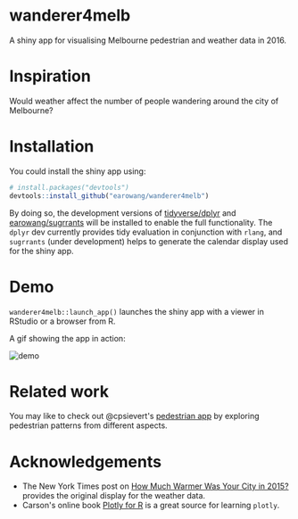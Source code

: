 # wanderer4melb

A shiny app for visualising Melbourne pedestrian and weather data in 2016.

Inspiration
===========

Would weather affect the number of people wandering around the city of Melbourne?

Installation
============

You could install the shiny app using:

```r
# install.packages("devtools")
devtools::install_github("earowang/wanderer4melb")
```

By doing so, the development versions of [tidyverse/dplyr](https://github.com/tidyverse/dplyr) and [earowang/sugrrants](https://github.com/earowang/sugrrants) will be installed to enable the full functionality. The `dplyr` dev currently provides tidy evaluation in conjunction with `rlang`, and `sugrrants` (under development) helps to generate the calendar display used for the shiny app. 

Demo
====

`wanderer4melb::launch_app()` launches the shiny app with a viewer in RStudio or a browser from R.

A gif showing the app in action:

![demo](img/demo.gif)

Related work
============

You may like to check out @cpsievert's [pedestrian app](https://github.com/cpsievert/pedestrians) by exploring pedestrian patterns from different aspects.

Acknowledgements
================

* The New York Times post on [How Much Warmer Was Your City in 2015?](https://www.nytimes.com/interactive/2016/02/19/us/2015-year-in-weather-temperature-precipitation.html#melbourne_australia) provides the original display for the weather data.
* Carson's online book [Plotly for R](https://cpsievert.github.io/plotly_book/) is a great source for learning `plotly`.
